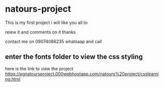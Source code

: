 # natours-project

This is my first project i will like you all to 

reiew it and comments on it thanks


contact me on 09074086235 whatsaap and call




## enter the fonts folder to view the css styling



here is the link to view the project https://egnatoursproject.000webhostapp.com/natours%20project/csslearning.html

